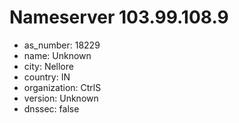 # Nameserver 103.99.108.9

* as_number: 18229
* name: Unknown
* city: Nellore
* country: IN
* organization: CtrlS
* version: Unknown
* dnssec: false

